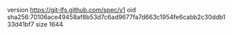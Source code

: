 version https://git-lfs.github.com/spec/v1
oid sha256:70106ace49458af8b53d7c6ad9677fa7d663c1954fe6cabb2c30ddb133d41bf7
size 1644
